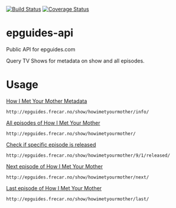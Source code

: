 [![Build Status](https://travis-ci.org/frecar/epguides-client-api.png?branch=master)](https://travis-ci.org/frecar/epguides-client-api)
[![Coverage Status](https://coveralls.io/repos/frecar/epguides-client-api/badge.png)](https://coveralls.io/r/frecar/epguides-client-api)

epguides-api
===================

Public API for epguides.com 

Query TV Shows for metadata on show and all episodes.


Usage
===================


[How I Met Your Mother Metadata](http://epguides.frecar.no/show/howimetyourmother/info/)

    http://epguides.frecar.no/show/howimetyourmother/info/

[All episodes of How I Met Your Mother](http://epguides.frecar.no/show/howimetyourmother/)

    http://epguides.frecar.no/show/howimetyourmother/

[Check if specific episode is released](http://epguides.frecar.no/show/howimetyourmother/9/1/released/)

    http://epguides.frecar.no/show/howimetyourmother/9/1/released/

[Next episode of How I Met Your Mother](http://epguides.frecar.no/show/howimetyourmother/next/)

    http://epguides.frecar.no/show/howimetyourmother/next/

[Last episode of How I Met Your Mother](http://epguides.frecar.no/show/howimetyourmother/last/)

    http://epguides.frecar.no/show/howimetyourmother/last/

